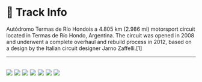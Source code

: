 # 🏁 Track Info

Autódromo Termas de Río Hondois a 4.805 km (2.986 mi) motorsport circuit located in Termas de Río Hondo, Argentina. The circuit was opened in 2008 and underwent a complete overhaul and rebuild process in 2012, based on a design by the Italian circuit designer Jarno Zaffelli.[1]

---
![](image_1.jpg)
![](image_2.jpg)
![](image_3.jpg)
![](image_4.jpg)
![](image_5.jpg)
![](image_6.jpg)
![](image_7.jpg)
---

